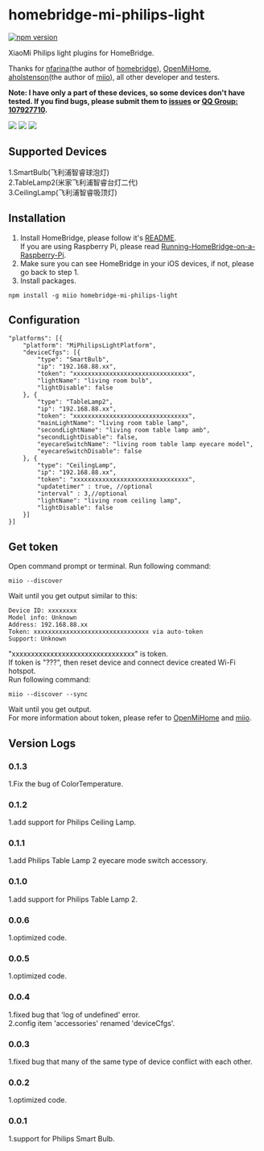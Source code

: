 # homebridge-mi-philips-light
[![npm version](https://badge.fury.io/js/homebridge-mi-philips-light.svg)](https://badge.fury.io/js/homebridge-mi-philips-light)

XiaoMi Philips light plugins for HomeBridge.   
   
Thanks for [nfarina](https://github.com/nfarina)(the author of [homebridge](https://github.com/nfarina/homebridge)), [OpenMiHome](https://github.com/OpenMiHome/mihome-binary-protocol), [aholstenson](https://github.com/aholstenson)(the author of [miio](https://github.com/aholstenson/miio)), all other developer and testers.   
   
**Note: I have only a part of these devices, so some devices don't have tested. If you find bugs, please submit them to [issues](https://github.com/YinHangCode/homebridge-mi-philips-light/issues) or [QQ Group: 107927710](//shang.qq.com/wpa/qunwpa?idkey=8b9566598f40dd68412065ada24184ef72c6bddaa11525ca26c4e1536a8f2a3d).**   

![](https://raw.githubusercontent.com/YinHangCode/homebridge-mi-philips-light/master/images/SmartBulb.jpg)
![](https://raw.githubusercontent.com/YinHangCode/homebridge-mi-philips-light/master/images/TableLamp2.jpg)
![](https://raw.githubusercontent.com/YinHangCode/homebridge-mi-philips-light/master/images/CeilingLamp.jpg)

## Supported Devices
1.SmartBulb(飞利浦智睿球泡灯)   
2.TableLamp2(米家飞利浦智睿台灯二代)   
3.CeilingLamp(飞利浦智睿吸顶灯)  

## Installation
1. Install HomeBridge, please follow it's [README](https://github.com/nfarina/homebridge/blob/master/README.md).   
If you are using Raspberry Pi, please read [Running-HomeBridge-on-a-Raspberry-Pi](https://github.com/nfarina/homebridge/wiki/Running-HomeBridge-on-a-Raspberry-Pi).   
2. Make sure you can see HomeBridge in your iOS devices, if not, please go back to step 1.   
3. Install packages.   
```
npm install -g miio homebridge-mi-philips-light
```
## Configuration
```
"platforms": [{
    "platform": "MiPhilipsLightPlatform",
    "deviceCfgs": [{
        "type": "SmartBulb",
        "ip": "192.168.88.xx",
        "token": "xxxxxxxxxxxxxxxxxxxxxxxxxxxxxxxx",
        "lightName": "living room bulb",
        "lightDisable": false
    }, {
        "type": "TableLamp2",
        "ip": "192.168.88.xx",
        "token": "xxxxxxxxxxxxxxxxxxxxxxxxxxxxxxxx",
        "mainLightName": "living room table lamp",
        "secondLightName": "living room table lamp amb",
        "secondLightDisable": false,
        "eyecareSwitchName": "living room table lamp eyecare model",
        "eyecareSwitchDisable": false
    }, {
        "type": "CeilingLamp",
        "ip": "192.168.88.xx",
        "token": "xxxxxxxxxxxxxxxxxxxxxxxxxxxxxxxx",
        "updatetimer" : true, //optional
        "interval" : 3,//optional
        "lightName": "living room ceiling lamp",
        "lightDisable": false
    }]
}]
```
## Get token
Open command prompt or terminal. Run following command:
```
miio --discover
```
Wait until you get output similar to this:
```
Device ID: xxxxxxxx   
Model info: Unknown   
Address: 192.168.88.xx   
Token: xxxxxxxxxxxxxxxxxxxxxxxxxxxxxxxx via auto-token   
Support: Unknown   
```
"xxxxxxxxxxxxxxxxxxxxxxxxxxxxxxxx" is token.   
If token is "???", then reset device and connect device created Wi-Fi hotspot.   
Run following command:   
```
miio --discover --sync
```
Wait until you get output.   
For more information about token, please refer to [OpenMiHome](https://github.com/OpenMiHome/mihome-binary-protocol) and [miio](https://github.com/aholstenson/miio).   
## Version Logs
### 0.1.3
1.Fix the bug of ColorTemperature. 
### 0.1.2
1.add support for Philips Ceiling Lamp.  
### 0.1.1
1.add Philips Table Lamp 2 eyecare mode switch accessory.   
### 0.1.0
1.add support for Philips Table Lamp 2.   
### 0.0.6
1.optimized code.   
### 0.0.5
1.optimized code.   
### 0.0.4
1.fixed bug that 'log of undefined' error.    
2.config item 'accessories' renamed 'deviceCfgs'.   
### 0.0.3
1.fixed bug that many of the same type of device conflict with each other.   
### 0.0.2
1.optimized code.   
### 0.0.1
1.support for Philips Smart Bulb.   
